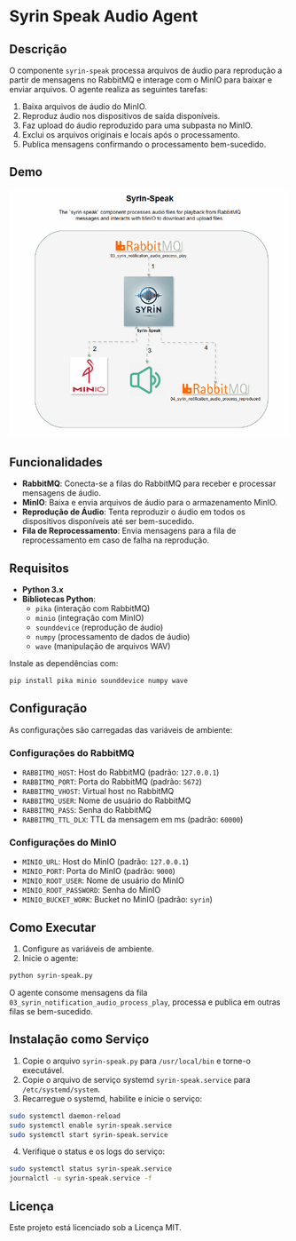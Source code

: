 
# Syrin Speak Audio Agent

## Descrição

O componente `syrin-speak` processa arquivos de áudio para reprodução a partir de mensagens no RabbitMQ e interage com o MinIO para baixar e enviar arquivos. O agente realiza as seguintes tarefas:

1. Baixa arquivos de áudio do MinIO.
2. Reproduz áudio nos dispositivos de saída disponíveis.
3. Faz upload do áudio reproduzido para uma subpasta no MinIO.
4. Exclui os arquivos originais e locais após o processamento.
5. Publica mensagens confirmando o processamento bem-sucedido.

## Demo

![Application Demo](./diagram/Syrin-Speak.gif)

## Funcionalidades

- **RabbitMQ**: Conecta-se a filas do RabbitMQ para receber e processar mensagens de áudio.
- **MinIO**: Baixa e envia arquivos de áudio para o armazenamento MinIO.
- **Reprodução de Áudio**: Tenta reproduzir o áudio em todos os dispositivos disponíveis até ser bem-sucedido.
- **Fila de Reprocessamento**: Envia mensagens para a fila de reprocessamento em caso de falha na reprodução.

## Requisitos

- **Python 3.x**
- **Bibliotecas Python**:
  - `pika` (interação com RabbitMQ)
  - `minio` (integração com MinIO)
  - `sounddevice` (reprodução de áudio)
  - `numpy` (processamento de dados de áudio)
  - `wave` (manipulação de arquivos WAV)

Instale as dependências com:
```bash
pip install pika minio sounddevice numpy wave
```

## Configuração

As configurações são carregadas das variáveis de ambiente:

### Configurações do RabbitMQ

- `RABBITMQ_HOST`: Host do RabbitMQ (padrão: `127.0.0.1`)
- `RABBITMQ_PORT`: Porta do RabbitMQ (padrão: `5672`)
- `RABBITMQ_VHOST`: Virtual host no RabbitMQ
- `RABBITMQ_USER`: Nome de usuário do RabbitMQ
- `RABBITMQ_PASS`: Senha do RabbitMQ
- `RABBITMQ_TTL_DLX`: TTL da mensagem em ms (padrão: `60000`)

### Configurações do MinIO

- `MINIO_URL`: Host do MinIO (padrão: `127.0.0.1`)
- `MINIO_PORT`: Porta do MinIO (padrão: `9000`)
- `MINIO_ROOT_USER`: Nome de usuário do MinIO
- `MINIO_ROOT_PASSWORD`: Senha do MinIO
- `MINIO_BUCKET_WORK`: Bucket no MinIO (padrão: `syrin`)

## Como Executar

1. Configure as variáveis de ambiente.
2. Inicie o agente:

```bash
python syrin-speak.py
```

O agente consome mensagens da fila `03_syrin_notification_audio_process_play`, processa e publica em outras filas se bem-sucedido.

## Instalação como Serviço

1. Copie o arquivo `syrin-speak.py` para `/usr/local/bin` e torne-o executável.
2. Copie o arquivo de serviço systemd `syrin-speak.service` para `/etc/systemd/system`.
3. Recarregue o systemd, habilite e inicie o serviço:

```bash
sudo systemctl daemon-reload
sudo systemctl enable syrin-speak.service
sudo systemctl start syrin-speak.service
```

4. Verifique o status e os logs do serviço:

```bash
sudo systemctl status syrin-speak.service
journalctl -u syrin-speak.service -f
```

## Licença

Este projeto está licenciado sob a Licença MIT.
